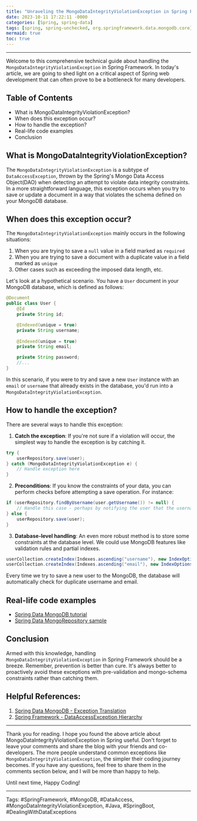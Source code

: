 ```yaml
---
title: "Unraveling the MongoDataIntegrityViolationException in Spring Framework"
date: 2023-10-11 17:22:11 -0000
categories: [Spring, spring-data]
tags: [spring, spring-unchecked, org.springframework.data.mongodb.core]
mermaid: true
toc: true
---
```



---

Welcome to this comprehensive technical guide about handling the `MongoDataIntegrityViolationException` in Spring Framework. In today's article, we are going to shed light on a critical aspect of Spring web development that can often prove to be a bottleneck for many developers. 

## Table of Contents
- What is MongoDataIntegrityViolationException?
- When does this exception occur?
- How to handle the exception?
- Real-life code examples
- Conclusion

## What is MongoDataIntegrityViolationException?
The `MongoDataIntegrityViolationException` is a subtype of `DataAccessException`, thrown by the Spring's Mongo Data Access Object(DAO) when detecting an attempt to violate data integrity constraints. In a more straightforward language, this exception occurs when you try to save or update a document in a way that violates the schema defined on your MongoDB database.

## When does this exception occur?
The `MongoDataIntegrityViolationException` mainly occurs in the following situations:
1. When you are trying to save a `null` value in a field marked as `required`
2. When you are trying to save a document with a duplicate value in a field marked as `unique`
3. Other cases such as exceeding the imposed data length, etc.

Let's look at a hypothetical scenario. You have a `User` document in your MongoDB database, which is defined as follows:

```java
@Document
public class User {
    @Id
    private String id;

    @Indexed(unique = true)
    private String username;
    
    @Indexed(unique = true)
    private String email;

    private String password;
    //...
}
```
In this scenario, if you were to try and save a new `User` instance with an `email` or `username` that already exists in the database, you'd run into a `MongoDataIntegrityViolationException`.

## How to handle the exception?
There are several ways to handle this exception:
1. **Catch the exception**: If you're not sure if a violation will occur, the simplest way to handle the exception is by catching it.

```java
try {
    userRepository.save(user);
} catch (MongoDataIntegrityViolationException e) {
    // Handle exception here
}
```
2. **Preconditions**: If you know the constraints of your data, you can perform checks before attempting a save operation. For instance:

```java
if (userRepository.findByUsername(user.getUsername()) != null) {
    // Handle this case - perhaps by notifying the user that the username is already taken.
} else {
    userRepository.save(user);
}
```
3. **Database-level handling**: An even more robust method is to store some constraints at the database level. We could use MongoDB features like validation rules and partial indexes.

```java
userCollection.createIndex(Indexes.ascending("username"), new IndexOptions().unique(true));
userCollection.createIndex(Indexes.ascending("email"), new IndexOptions().unique(true));
```
Every time we try to save a new user to the MongoDB, the database will automatically check for duplicate username and email.

## Real-life code examples
- [Spring Data MongoDB tutorial](https://github.com/spring-projects/spring-data-examples/tree/main/mongodb)
- [Spring Data MongoRepository sample](https://github.com/spring-guides/gs-accessing-data-mongodb)

## Conclusion
Armed with this knowledge, handling `MongoDataIntegrityViolationException` in Spring Framework should be a breeze. Remember, prevention is better than cure. It's always better to proactively avoid these exceptions with pre-validation and mongo-schema constraints rather than catching them.

## Helpful References:
1. [Spring Data MongoDB - Exception Translation](https://docs.spring.io/spring-data/mongodb/docs/current/reference/html/#mongodb.error.handling.exception.translation)
2. [Spring Framework - DataAccessException Hierarchy](https://docs.spring.io/spring-framework/docs/current/javadoc-api/org/springframework/dao/DataAccessException.html)

--- 

Thank you for reading. I hope you found the above article about MongoDataIntegrityViolationException in Spring useful. Don't forget to leave your comments and share the blog with your friends and co-developers. The more people understand common exceptions like `MongoDataIntegrityViolationException`, the simpler their coding journey becomes. If you have any questions, feel free to share them in the comments section below, and I will be more than happy to help.

Until next time, Happy Coding!

---

Tags: #SpringFramework, #MongoDB, #DataAccess, #MongoDataIntegrityViolationException, #Java, #SpringBoot, #DealingWithDataExceptions
